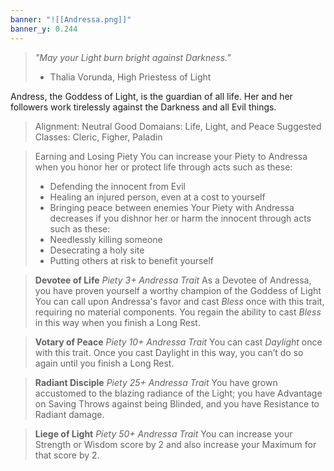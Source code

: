 ```yaml
---
banner: "![[Andressa.png]]"
banner_y: 0.244
---
```

> *"May your Light burn bright against Darkness."*
> - Thalia Vorunda, High Priestess of Light

Andress, the Goddess of Light, is the guardian of all life. Her and her followers work tirelessly against the Darkness and all Evil things.

> Alignment: Neutral Good
> Domaians: Life, Light, and Peace
> Suggested Classes: Cleric, Figher, Paladin

> Earning and Losing Piety
> You can increase your Piety to Andressa when you honor her or protect life through acts such as these:
> - Defending the innocent from Evil
> - Healing an injured person, even at a cost to yourself
> - Bringing peace between enemies
> Your Piety with Andressa decreases if you dishnor her or harm the innocent through acts such as these:
> - Needlessly killing someone
> - Desecrating a holy site
> - Putting others at risk to benefit yourself

> **Devotee of Life**
> *Piety 3+ Andressa Trait*
> As a Devotee of Andressa, you have proven yourself a worthy champion of the Goddess of Light You can call upon Andressa's favor and cast *Bless* once with this trait, requiring no material components. You regain the ability to cast *Bless* in this way when you finish a Long Rest.

> **Votary of Peace**
> *Piety 10+ Andressa Trait*
> You can cast *Daylight* once with this trait. Once you cast Daylight in this way, you can’t do so again until you finish a Long Rest.

> **Radiant Disciple**
> *Piety 25+ Andressa Trait*
> You have grown accustomed to the blazing radiance of the Light; you have Advantage on Saving Throws against being Blinded, and you have Resistance to Radiant damage.

> **Liege of Light**
> *Piety 50+ Andressa Trait*
> You can increase your Strength or Wisdom score by 2 and also increase your Maximum for that score by 2.